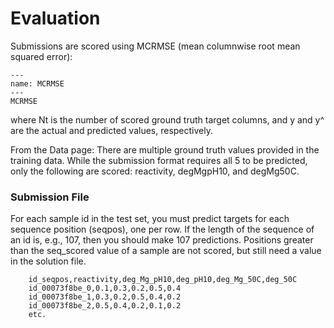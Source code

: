 # Evaluation

Submissions are scored using MCRMSE (mean columnwise root mean squared error):

```{figure} Images/MCRMSE.png
---
name: MCRMSE
---
MCRMSE
```

where Nt is the number of scored ground truth target columns, and y and y^ are the actual and predicted values, respectively.

From the Data page: There are multiple ground truth values provided in the training data. While the submission format requires all 5 to be predicted, only the following are scored: reactivity, degMgpH10, and degMg50C.



### Submission File

For each sample id in the test set, you must predict targets for each sequence position (seqpos), one per row. If the length of the sequence of an id is, e.g., 107, then you should make 107 predictions. Positions greater than the seq_scored value of a sample are not scored, but still need a value in the solution file.

```
    id_seqpos,reactivity,deg_Mg_pH10,deg_pH10,deg_Mg_50C,deg_50C    
    id_00073f8be_0,0.1,0.3,0.2,0.5,0.4
    id_00073f8be_1,0.3,0.2,0.5,0.4,0.2
    id_00073f8be_2,0.5,0.4,0.2,0.1,0.2
    etc.
```